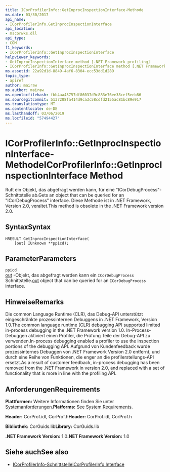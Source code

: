 ```yaml
---
title: ICorProfilerInfo::GetInprocInspectionInterface-Methode
ms.date: 03/30/2017
api_name:
- ICorProfilerInfo.GetInprocInspectionInterface
api_location:
- mscorwks.dll
api_type:
- COM
f1_keywords:
- ICorProfilerInfo::GetInprocInspectionInterface
helpviewer_keywords:
- GetInprocInspectionInterface method [.NET Framework profiling]
- ICorProfilerInfo::GetInprocInspectionInterface method [.NET Framework profiling]
ms.assetid: 22a92d1d-8849-4af6-8304-ecc53dd1d289
topic_type:
- apiref
author: mairaw
ms.author: mairaw
ms.openlocfilehash: fbb4aa43757df86037d9c883e76ee38cef5eeb86
ms.sourcegitcommit: 5137208fa414d9ca3c58cdfd2155ac81bc89e917
ms.translationtype: MT
ms.contentlocale: de-DE
ms.lasthandoff: 03/06/2019
ms.locfileid: "57494427"
---
```

# <a name="icorprofilerinfogetinprocinspectioninterface-method"></a><span data-ttu-id="42424-102">ICorProfilerInfo::GetInprocInspectionInterface-Methode</span><span class="sxs-lookup"><span data-stu-id="42424-102">ICorProfilerInfo::GetInprocInspectionInterface Method</span></span>
<span data-ttu-id="42424-103">Ruft ein Objekt, das abgefragt werden kann, für eine "ICorDebugProcess"-Schnittstelle ab.</span><span class="sxs-lookup"><span data-stu-id="42424-103">Gets an object that can be queried for an "ICorDebugProcess" interface.</span></span> <span data-ttu-id="42424-104">Diese Methode ist in .NET Framework, Version 2.0, veraltet.</span><span class="sxs-lookup"><span data-stu-id="42424-104">This method is obsolete in the .NET Framework version 2.0.</span></span>  
  
## <a name="syntax"></a><span data-ttu-id="42424-105">Syntax</span><span class="sxs-lookup"><span data-stu-id="42424-105">Syntax</span></span>  
  
```  
HRESULT GetInprocInspectionInterface(  
    [out] IUnknown **ppicd);  
```  
  
## <a name="parameters"></a><span data-ttu-id="42424-106">Parameter</span><span class="sxs-lookup"><span data-stu-id="42424-106">Parameters</span></span>  
 `ppicd`  
 <span data-ttu-id="42424-107">[out](/cpp/atl/iunknown) -Objekt, das abgefragt werden kann ein `ICorDebugProcess` Schnittstelle.</span><span class="sxs-lookup"><span data-stu-id="42424-107">[out](/cpp/atl/iunknown) object that can be queried for an `ICorDebugProcess` interface.</span></span>  
  
## <a name="remarks"></a><span data-ttu-id="42424-108">Hinweise</span><span class="sxs-lookup"><span data-stu-id="42424-108">Remarks</span></span>  
 <span data-ttu-id="42424-109">Die common Language Runtime (CLR), das Debug-API unterstützt eingeschränkte prozessinternen Debuggens in .NET Framework, Version 1.0.</span><span class="sxs-lookup"><span data-stu-id="42424-109">The common language runtime (CLR) debugging API supported limited in-process debugging in the .NET Framework version 1.0.</span></span> <span data-ttu-id="42424-110">In-Process-Debuggen aktiviert einen Profiler, die Prüfung Teile der Debug-API zu verwenden.</span><span class="sxs-lookup"><span data-stu-id="42424-110">In-process debugging enabled a profiler to use the inspection portions of the debugging API.</span></span> <span data-ttu-id="42424-111">Aufgrund von Kundenfeedback wurde prozessinternes Debuggen von .NET Framework Version 2.0 entfernt, und durch eine Reihe von Funktionen, die enger an die profilerstellungs-API ersetzt.</span><span class="sxs-lookup"><span data-stu-id="42424-111">As a result of customer feedback, in-process debugging has been removed from the .NET Framework in version 2.0, and replaced with a set of functionality that is more in line with the profiling API.</span></span>  
  
## <a name="requirements"></a><span data-ttu-id="42424-112">Anforderungen</span><span class="sxs-lookup"><span data-stu-id="42424-112">Requirements</span></span>  
 <span data-ttu-id="42424-113">**Plattformen:** Weitere Informationen finden Sie unter [Systemanforderungen](../../../../docs/framework/get-started/system-requirements.md).</span><span class="sxs-lookup"><span data-stu-id="42424-113">**Platforms:** See [System Requirements](../../../../docs/framework/get-started/system-requirements.md).</span></span>  
  
 <span data-ttu-id="42424-114">**Header:** CorProf.idl, CorProf.h</span><span class="sxs-lookup"><span data-stu-id="42424-114">**Header:** CorProf.idl, CorProf.h</span></span>  
  
 <span data-ttu-id="42424-115">**Bibliothek:** CorGuids.lib</span><span class="sxs-lookup"><span data-stu-id="42424-115">**Library:** CorGuids.lib</span></span>  
  
 <span data-ttu-id="42424-116">**.NET Framework Version:** 1.0</span><span class="sxs-lookup"><span data-stu-id="42424-116">**.NET Framework Version:** 1.0</span></span>  
  
## <a name="see-also"></a><span data-ttu-id="42424-117">Siehe auch</span><span class="sxs-lookup"><span data-stu-id="42424-117">See also</span></span>
- [<span data-ttu-id="42424-118">ICorProfilerInfo-Schnittstelle</span><span class="sxs-lookup"><span data-stu-id="42424-118">ICorProfilerInfo Interface</span></span>](../../../../docs/framework/unmanaged-api/profiling/icorprofilerinfo-interface.md)
